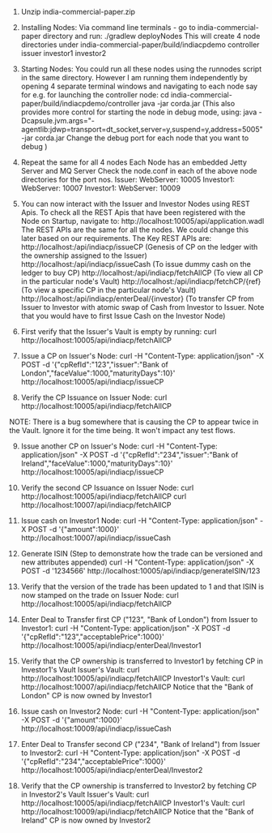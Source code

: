 1. Unzip india-commercial-paper.zip

2. Installing Nodes:
Via command line terminals - go to india-commercial-paper directory and run:
./gradlew deployNodes
This will create 4 node directories under india-commercial-paper/build/indiacpdemo
controller
issuer
investor1
investor2

3. Starting Nodes:
You could run all these nodes using the runnodes script in the same directory.
However I am running them independently by opening 4 separate terminal windows and navigating to each node
say for e.g. for launching the controller node:
cd india-commercial-paper/build/indiacpdemo/controller
java -jar corda.jar
(This also provides more control for starting the node in debug mode, using:
java -Dcapsule.jvm.args="-agentlib:jdwp=transport=dt_socket,server=y,suspend=y,address=5005" -jar corda.jar
Change the debug port for each node that you want to debug
)

4. Repeat the same for all 4 nodes
Each Node has an embedded Jetty Server and MQ Server
Check the node.conf in each of the above node directories for the port nos.
Issuer: WebServer: 10005
Investor1: WebServer: 10007
Investor1: WebServer: 10009

5. You can now interact with the Issuer and Investor Nodes using REST Apis.
To check all the REST Apis that have been registered with the Node on Startup, navigate to:
http://localhost:10005/api/application.wadl
The REST APIs are the same for all the nodes. We could change this later based on our requirements.
The Key REST APIs are:
http://localhost:<port>/api/indiacp/issueCP   (Genesis of CP on the ledger with the ownership assigned to the Issuer)
http://localhost:<port>/api/indiacp/issueCash (To issue dummy cash on the ledger to buy CP)
http://localhost:<port>/api/indiacp/fetchAllCP   (To view all CP in the particular node's Vault)
http://localhost:<port>/api/indiacp/fetchCP/{ref} (To view a specific CP in the particular node's Vault)
http://localhost:<port>/api/indiacp/enterDeal/{investor} (To transfer CP from Issuer to Investor with atomic swap of Cash from Investor to Issuer. Note that you would have to first Issue Cash on the Investor Node)

6. First verify that the Issuer's Vault is empty by running:
curl http://localhost:10005/api/indiacp/fetchAllCP

7. Issue a CP on Issuer's Node:
curl -H "Content-Type: application/json" -X POST -d '{"cpRefId":"123","issuer":"Bank of London","faceValue":1000,"maturityDays":10}' http://localhost:10005/api/indiacp/issueCP

8. Verify the CP Issuance on Issuer Node:
curl http://localhost:10005/api/indiacp/fetchAllCP

NOTE: There is a bug somewhere that is causing the CP to appear twice in the Vault. Ignore it for the time being. It won't impact any test flows.


9. Issue another CP on Issuer's Node:
curl -H "Content-Type: application/json" -X POST -d '{"cpRefId":"234","issuer":"Bank of Ireland","faceValue":1000,"maturityDays":10}' http://localhost:10005/api/indiacp/issueCP

10. Verify the second CP Issuance on Issuer Node:
curl http://localhost:10005/api/indiacp/fetchAllCP
curl http://localhost:10007/api/indiacp/fetchAllCP

11. Issue cash on Investor1 Node:
curl -H "Content-Type: application/json" -X POST -d '{"amount":1000}' http://localhost:10007/api/indiacp/issueCash

12. Generate ISIN (Step to demonstrate how the trade can be versioned and new attributes appended)
curl -H "Content-Type: application/json" -X POST -d '1234566' http://localhost:10005/api/indiacp/generateISIN/123

13. Verify that the version of the trade has been updated to 1 and that ISIN is now stamped on the trade on Issuer Node:
curl http://localhost:10005/api/indiacp/fetchAllCP

14. Enter Deal to Transfer first CP ("123", "Bank of London") from Issuer to Investor1:
curl -H "Content-Type: application/json" -X POST -d '{"cpRefId":"123","acceptablePrice":1000}' http://localhost:10005/api/indiacp/enterDeal/Investor1

15. Verify that the CP ownership is transferred to Investor1 by fetching CP in Investor1's Vault
Issuer's Vault: curl http://localhost:10005/api/indiacp/fetchAllCP
Investor1's Vault: curl http://localhost:10007/api/indiacp/fetchAllCP
Notice that the "Bank of London" CP is now owned by Investor1

16. Issue cash on Investor2 Node:
curl -H "Content-Type: application/json" -X POST -d '{"amount":1000}' http://localhost:10009/api/indiacp/issueCash

17. Enter Deal to Transfer second CP ("234", "Bank of Ireland")  from Issuer to Investor2:
curl -H "Content-Type: application/json" -X POST -d '{"cpRefId":"234","acceptablePrice":1000}' http://localhost:10005/api/indiacp/enterDeal/Investor2

18. Verify that the CP ownership is transferred to Investor2 by fetching CP in Investor2's Vault
Issuer's Vault: curl http://localhost:10005/api/indiacp/fetchAllCP
Investor1's Vault: curl http://localhost:10009/api/indiacp/fetchAllCP
Notice that the "Bank of Ireland" CP is now owned by Investor2
